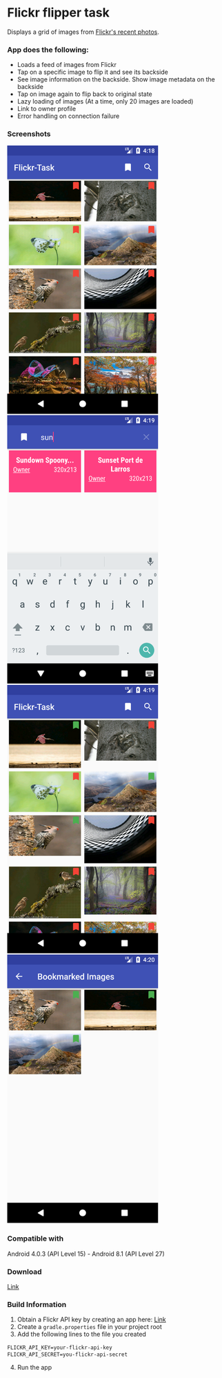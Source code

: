 
# Flickr flipper task

Displays a grid of images from [Flickr's recent photos](https://www.flickr.com/explore).

### App does the following:

* Loads a feed of images from Flickr
* Tap on a specific image to flip it and see its backside
* See image information on the backside. Show image metadata on the backside
* Tap on image again to flip back to original state
* Lazy loading of images (At a time, only 20 images are loaded)
* Link to owner profile
* Error handling on connection failure

### Screenshots

<img src="https://raw.githubusercontent.com/joydeepsaha05/software-engineer-mobile/master/Flickr-Task/screenshots/Screenshot_1525085308.png" width="350">
<img src="https://raw.githubusercontent.com/joydeepsaha05/software-engineer-mobile/master/Flickr-Task/screenshots/Screenshot_1525085341.png" width="350">
<img src="https://raw.githubusercontent.com/joydeepsaha05/software-engineer-mobile/master/Flickr-Task/screenshots/Screenshot_1525085357.png" width="350">
<img src="https://raw.githubusercontent.com/joydeepsaha05/software-engineer-mobile/master/Flickr-Task/screenshots/Screenshot_1525085418.png" width="350">

### Compatible with
Android 4.0.3 (API Level 15) - Android 8.1 (API Level 27)

### Download
[Link](https://github.com/joydeepsaha05/software-engineer-mobile/blob/master/Flickr.apk?raw=true)

### Build Information
1. Obtain a Flickr API key by creating an app here: [Link](https://www.flickr.com/services/apps/create/)
2. Create a `gradle.properties` file in your project root
3. Add the following lines to the file you created
```
FLICKR_API_KEY=your-flickr-api-key
FLICKR_API_SECRET=you-flickr-api-secret
```
4. Run the app
